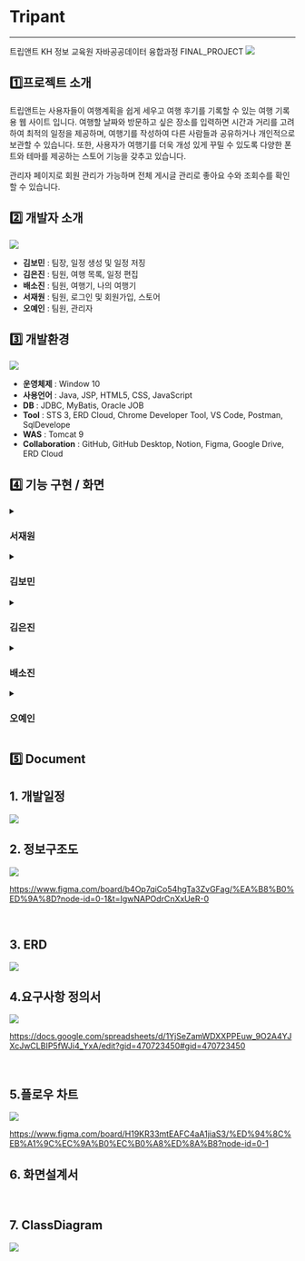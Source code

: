 # Tripant
----
트립앤트 
KH 정보 교육원 자바공공데이터 융합과정 FINAL_PROJECT
<img src="Readme/tripant_1.png">


##  1️⃣프로젝트 소개
  트립앤트는 사용자들이 여행계획을 쉽게 세우고 여행 후기를 기록할 수 있는 여행 기록용 웹 사이트 입니다.
 여행할 날짜와 방문하고 싶은 장소를 입력하면 시간과 거리를 고려하여 최적의 일정을 제공하며, 여행기를 작성하여 다른 사람들과 공유하거나 개인적으로 보관할 수 있습니다. 또한, 사용자가 여행기를 더욱 개성 있게 꾸밀 수 있도록 다양한 폰트와 테마를 제공하는 스토어 기능을 갖추고 있습니다.

  관리자 페이지로 회원 관리가 가능하며 전체 게시글 관리로 좋아요 수와 조회수를 확인할 수 있습니다.

## 2️⃣ 개발자 소개
<img src="Readme/tripant_개발자소개_2.png">

- **김보민** : 팀장, 일정 생성 및 일정 저징
- **김은진** : 팀원, 여행 목록, 일정 편집
- **배소진** : 팀원, 여행기, 나의 여행기 
- **서재원** : 팀원, 로그인 및 회원가입, 스토어
- **오예인** : 팀원, 관리자 


## 3️⃣ 개발환경
<img src="Readme/tripant_개발환경_3.png">

- **운영체제** : Window 10
- **사용언어** : Java, JSP, HTML5, CSS, JavaScript
- **DB** : JDBC, MyBatis, Oracle JOB
- **Tool** : STS 3, ERD Cloud, Chrome Developer Tool, VS Code, Postman, SqlDevelope
- **WAS** : Tomcat 9
- **Collaboration** : GitHub, GitHub Desktop, Notion, Figma, Google Drive, ERD Cloud

## 4️⃣ 기능 구현 / 화면
<details>
  <summary><h3>서재원</h3></summary>
  
  ### 1. 주요 기능 및 시현
  
  ### 2. ERD

  ### 3. 플로우 차트

  ### 4. 화면설계서

  ### 5.  ClassDiagram
</details>
<details>
  <summary><h3>김보민</h3></summary>
</details>
<details>
  <summary><h3>김은진</h3></summary>
</details>
<details>
  <summary><h3>배소진</h3></summary>

  ### 1. 주요 기능 및 시현
  
 **<p>여행기 주요 기능 및 시현 </p>** 
 
 <br>

**<h3> 1. 여행기 탐색 및 지역 태그 정렬 </h3>**
 <div align=center>
   
  ![tripAnt_dairy_정렬,지역 ](https://github.com/user-attachments/assets/00fb3e42-7947-4f73-84b1-57142273e84b)
 
 </div>

**주요기능 설명**
- 조회순, 인기순, 최신순으로 정렬한 공개된 여행기 목록을 볼 수 있습니다.
- 전체, 서울 , 경기 등 지역 탭을 선택하면 해당 지역 태그를 가진 공개된 여행기 목록을 볼 수 있습니다.
  
 
 **<h3> 2. 전체공개 목록, 비공개 목록  </h3>**
<div align=center>
   
  ![tripAnt_diary_목록,나의목록, 글보기](https://github.com/user-attachments/assets/d2ddb5d3-9205-41b7-8c58-27f4c85589b1)

</div>

**주요기능 설명**
- 글 작성 후 공개 설정을 다른 사람들이 볼 수 있도록 공개하면 전체 공개 목록 (여행기 게시판)에 나타나고 비공개로 설정하면 나의 여행기 게시판에서 볼 수 있습니다.

**<h3> 3. 글 상세보기, 신고하기, 수정하기, 공유하기  </h3>**
<div align=center>
  
   ![tripAnt_diary_글보기,신고하기,수정하기,공유](https://github.com/user-attachments/assets/55833d32-9d4f-4277-aefe-31356042208c)

</div>

**주요기능 설명**
-  신고하기 : 적절하지 못한 글은 신고 할 수 있습니다. 게시글 신고 수 5개 이상은 게시글 삭제, 사용자 전체 게시글 신고수 합 5개 이상은 계정 정지가 됩니다.
-  좋아요, 조회수 : 마음에 드는 여행기는 좋아요를 남길 수 있습니다. 좋아요 수와 조회수는 관리자 페이지에서 분석하여 활용할 수 있습니다.

 **<h3> 4. 글 작성하기  </h3>**
<div align=center>
  
  ![tripAnt_diary_write ](https://github.com/user-attachments/assets/ba1bde62-b3e7-4458-9791-b2cb41104db6)

</div>

**주요기능 설명**
-  여행기 작성 및 수정 : 여행 중 경험한 일들을 글과 사진으로 기록할 수 있습니다. 스토어에서 테마 또는 폰트 구매 시 적용되어 글 작성 및 수정 할 수 있습니다.

  ### 2. ERD

  <img src="Readme/여행기_ERD_21.png">

  ### 3. 플로우 차트

  <img src="Readme/여행기_플로우차트_14.png">

  ### 4. 화면설계서
  
 <img src="Readme/여행기_화면설계서01_.png">
  <img src="Readme/여행기_화면설계서02_.png">
 <img src="Readme/여행기_화면설계서03_.png">
 <img src="Readme/여행기_화면설계서04_.png">
 <img src="Readme/여행기_화면설계서05_.png">
 <img src="Readme/여행기_화면설계서06_.png">
 <img src="Readme/여행기_화면설계서07_.png">
 <img src="Readme/여행기_화면설계서08_.png">
 <img src="Readme/여행기_화면설계서08_01_.png">
 <img src="Readme/여행기_화면설계서09_.png">
 <img src="Readme/여행기_화면설계서09_01_.png">
 <img src="Readme/여행기_화면설계서10_.png">
     <img src="Readme/여행기_화면설계서10_01_.png">
     
  ### 5.  ClassDiagram
   <img src="Readme/여행기_ClassDiagram.png">
   
</details>
<details>
  <summary><h3>오예인</h3></summary>
   ### 1. 주요 기능 및 시현
  
  ### 2. ERD

  ### 3. 플로우 차트

  ### 4. 화면설계서

  ### 5.  ClassDiagram
</details>


## 5️⃣ Document

## 1. 개발일정
<img src="Readme/tripAnt_개발일정.png">

<br>

## 2. 정보구조도
<img src="Readme/tripAnt_정보구조도.png">

<https://www.figma.com/board/b4Op7qiCo54hgTa3ZvGFag/%EA%B8%B0%ED%9A%8D?node-id=0-1&t=IgwNAPOdrCnXxUeR-0>

<br>

## 3. ERD
<img src="Readme/tripAnt_ERD전체.png">

<br>

## 4.요구사항 정의서
<img src="Readme/tripAnt_요구사항정의서.png">

<https://docs.google.com/spreadsheets/d/1YjSeZamWDXXPPEuw_9O2A4YJXcJwCLBIP5fWJi4_YxA/edit?gid=470723450#gid=470723450>

<br>

## 5.플로우 차트
<img src="Readme/tripAnt_플로우 차트 전체.png">

<https://www.figma.com/board/H19KR33mtEAFC4aA1jiaS3/%ED%94%8C%EB%A1%9C%EC%9A%B0%EC%B0%A8%ED%8A%B8?node-id=0-1>
<br>

## 6. 화면설계서

<br>

## 7. ClassDiagram
<img src="Readme/tripAnt_ClassDiagram.png">



